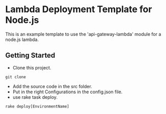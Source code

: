 # Lambda Deployment Template for Node.js

This is an example template to use the 'api-gateway-lambda' module for a node.js lambda.

## Getting Started

- Clone this project.
```
git clone
```
- Add the source code in the src folder.
- Put in the right Configurations in the config.json file.
- use rake task deploy.
```
rake deploy[EnvironmentName] 
```
